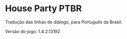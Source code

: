 # House Party PTBR
Tradução das linhas de diálogo, para Português da Brasil.

Versão do jogo: 1.4.2.13192
